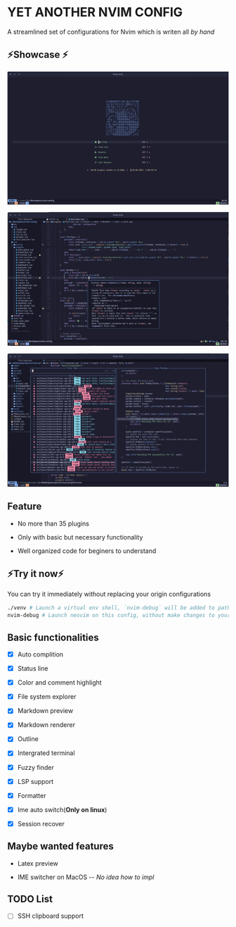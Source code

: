 # YET ANOTHER NVIM CONFIG

A streamlined set of configurations for Nvim which is writen all *by hand*

## ⚡Showcase ⚡

![Dashboard](./doc/img/Dashboard.png)

![Workspace](./doc/img/Workspace.png)

![Telescope](./doc/img/Telescope.png)

## Feature

- No more than 35 plugins

- Only with basic but necessary functionality

- Well organized code for beginers to understand

## ⚡Try it now⚡

You can try it immediately without replacing your origin configurations

```bash
./venv # Launch a virtual env shell, `nvim-debug` will be added to path automaticly
nvim-debug # Launch neovim on this config, without make changes to your ~/.local/share
```

## Basic functionalities

- [x] Auto complition

- [x] Status line

- [x] Color and comment highlight

- [x] File system explorer

- [x] Markdown preview

- [x] Markdown renderer

- [x] Outline

- [x] Intergrated terminal

- [x] Fuzzy finder

- [x] LSP support

- [x] Formatter

- [x] Ime auto switch(**Only on linux**)

- [x] Session recover

## Maybe wanted features

- Latex preview

- IME switcher on MacOS -- *No idea how to impl*

## TODO List

- [ ] SSH clipboard support
